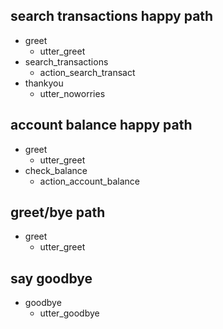 ## search transactions happy path
* greet
    - utter_greet
* search_transactions
    - action_search_transact
* thankyou
    - utter_noworries

## account balance happy path 
* greet
  - utter_greet
* check_balance
  - action_account_balance

## greet/bye path
* greet
  - utter_greet

## say goodbye
* goodbye
  - utter_goodbye
